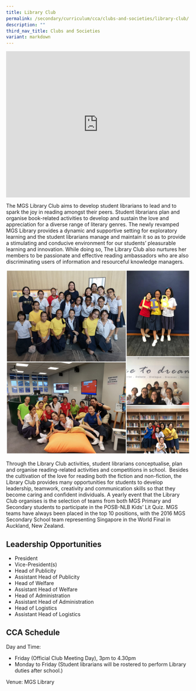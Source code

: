 ```yaml
---
title: Library Club
permalink: /secondary/curriculum/cca/clubs-and-societies/library-club/
description: ""
third_nav_title: Clubs and Societies
variant: markdown
---
```

<div style="width:100%; height:400px">
  <iframe class="ive_eobj_center" allowfullscreen="" frameborder="0" title="MGS Heritage Video" src="https://www.youtube.com/embed/EC9-QFa5AQU" height="100%" width="100%">
  </iframe>
</div>

The MGS Library Club aims to develop student librarians to lead and to spark the joy in reading amongst their peers. Student librarians plan and organise book-related activities to develop and sustain the love and appreciation for a diverse range of literary genres. The newly revamped MGS Library provides a dynamic and supportive setting for exploratory learning and the student librarians manage and maintain it so as to provide a stimulating and conducive environment for our students’ pleasurable learning and innovation. While doing so, The Library Club also nurtures her members to be passionate and effective reading ambassadors who are also discriminating users of information and resourceful knowledge managers.

![](/images/Sec_cca/library-2020.jpg)

Through the Library Club activities, student librarians conceptualise, plan and organise reading-related activities and competitions in school.&nbsp; Besides the cultivation of the love for reading both the fiction and non-fiction, the Library Club provides many opportunities for students to develop leadership, teamwork, creativity and communication skills so that they become caring and confident individuals. A yearly event that the Library Club organises is the selection of teams from both MGS Primary and Secondary students to participate in the POSB-NLB Kids’ Lit Quiz. MGS teams have always been placed in the top 10 positions, with the 2016 MGS Secondary School team representing Singapore in the World Final in Auckland, New Zealand.


## Leadership Opportunities

* President
* Vice-President(s)
* Head of Publicity
* Assistant Head of Publicity
* Head of Welfare
* Assistant Head of Welfare
* Head of Administration
* Assistant Head of Administration
* Head of Logistics
* Assistant Head of Logistics


## CCA Schedule

Day and Time: <br>
* Friday (Official Club Meeting Day), 3pm to 4.30pm <br>
* Monday to Friday (Student librarians will be rostered to perform Library duties after school.) <br>

Venue: MGS Library <br>